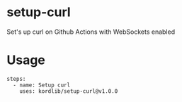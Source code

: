 # setup-curl

Set's up curl on Github Actions with WebSockets enabled

# Usage

```
steps:
  - name: Setup curl
    uses: kordlib/setup-curl@v1.0.0
```